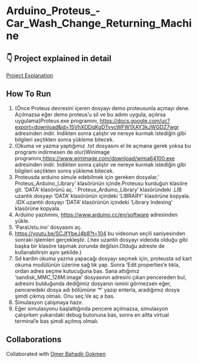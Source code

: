 # Arduino_Proteus_-Car_Wash_Change_Returning_Machine


##  👇 Project explained in detail
[Project Explanation](Dokumanlar/Report.pdf)


## How To Run
1. (Önce Proteus devresini içeren dosyayı demo proteusunla açmayı dene. Açılmazsa eğer demo proteus’u sil ve bu adımı uygula, açılırsa uygulama)Proteus.exe programını, https://docs.google.com/uc?export=download&id=15VhXODqKgDTvycWFW1XAY3kJWGDZ7wgr adresinden indir. İndikten sonra çalıştır ve nereye kurmak istediğin gibi bilgileri seçtikten sonra yükleme bitecek.
2. (Okuma ve yazma yaptığımız .txt dosyasını el ile açmana gerek yoksa bu programı indirmesen de olur)Winimage programını,https://www.winimage.com/download/wima64100.exe adresinden indir. İndikten sonra çalıştır ve nereye kurmak istediğin gibi bilgileri seçtikten sonra yükleme bitecek.
3. Proteusda arduino simule edebilmek için gereken dosyalar,’ Proteus_Arduino_Library’ klasörünün içinde.Proteusu kurduğun klasöre git. ‘DATA’ klasörünü aç. ’ Proteus_Arduino_Library’ klasöründeki .LIB uzantılı dosyayı ‘DATA’ klasörünün içindeki ‘LIBRARY’ klasörüne kopyala. .IDX uzantılı dosyayı ‘DATA’ klasörünün içindeki ‘Library Indexing’ klasörüne kopyala.
4. Arduino yazılımını, https://www.arduino.cc/en/software adresinden yükle.
5. ‘ParaUstu.ino’ dosyasını aç.
6. https://youtu.be/SCJfYbeJ4b8?t=104 bu videonun seçili saniyesinden sonraki işlemleri gerçekleştir. (.hex uzantılı dosyayı videoda olduğu gibi başka bir klasöre taşımak zorunda değilsin.Olduğu adreste de kullanabilirsin aynı şekilde.)
7. Sd kardın okuma yazma yapacağı dosyayı seçmek için, proteusta sd kart okuma modülünün üzerine sağ tık yap. Sonra ‘Edit properties’e tıkla, ordan adres seçme kutucuğuna bas. Sana attığımız ‘sandisk_MMC_128M.image’ dosyasının adresini çıkan pencereden bul, adresini bulduğunda dediğimiz dosyanın ismini görmezsen eğer, penceredeki dosya adı bölümüne ‘*’ yazıp enterla, aradığımız dosya şimdi çıkmış olmalı. Onu seç.Ve aç a bas.
8. Simulasyon çalışmaya hazır.
9. Eğer simulasyonu başlattığında pencere açılmazsa, simulasyon çalışırken yukarıdaki debug butonuna bas, sonra en altta virtual terminal’e bas şimdi açılmış olmalı.


## Collaborations
Collaborated with [Omer Bahadir Gokmen](https://github.com/Omer-sync)